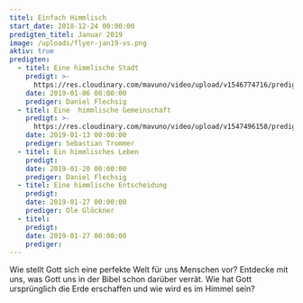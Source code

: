 ```yaml
---
titel: Einfach Himmlisch
start_date: 2018-12-24 00:00:00
predigten_titel: Januar 2019
image: /uploads/flyer-jan19-vs.png
aktiv: true
predigten:
  - titel: Eine himmlische Stadt
    predigt: >-
      https://res.cloudinary.com/mavuno/video/upload/v1546774716/predigten/Einfach%20himmlisch/20190106_Predigt_Flechsig_einfach_himmlisch_01.mp3
    date: 2019-01-06 00:00:00
    prediger: Daniel Flechsig
  - titel: Eine  himmlische Gemeinschaft
    predigt: >-
      https://res.cloudinary.com/mavuno/video/upload/v1547496158/predigten/Einfach%20himmlisch/20190113_Predigt_Trommer_einfach_himmlisch_02.mp3
    date: 2019-01-13 00:00:00
    prediger: Sebastian Trommer
  - titel: Ein himmlisches Leben
    predigt:
    date: 2019-01-20 00:00:00
    prediger: Daniel Flechsig
  - titel: Eine himmlische Entscheidung
    predigt:
    date: 2019-01-27 00:00:00
    prediger: Ole Glöckner
  - titel:
    predigt:
    date: 2019-01-27 00:00:00
    prediger:
---
```


Wie stellt Gott sich eine perfekte Welt für uns Menschen vor? Entdecke mit uns, was Gott uns in der Bibel schon darüber verrät. Wie hat Gott ursprünglich die Erde erschaffen und wie wird es im Himmel sein?